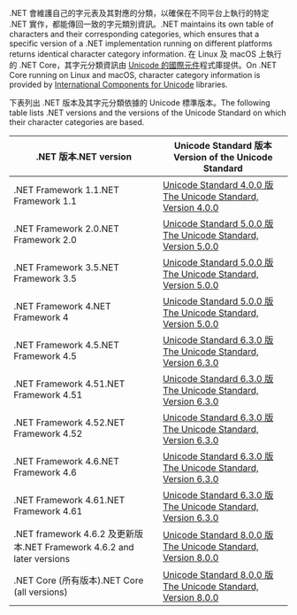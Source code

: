  <span data-ttu-id="cd1b8-101">.NET 會維護自己的字元表及其對應的分類，以確保在不同平台上執行的特定 .NET 實作，都能傳回一致的字元類別資訊。</span><span class="sxs-lookup"><span data-stu-id="cd1b8-101">.NET maintains its own table of characters and their corresponding categories, which ensures that a specific version of a .NET implementation running on different platforms returns identical character category information.</span></span> <span data-ttu-id="cd1b8-102">在 Linux 及 macOS 上執行的 .NET Core，其字元分類資訊由 [Unicode 的國際元件](http://site.icu-project.org/)程式庫提供。</span><span class="sxs-lookup"><span data-stu-id="cd1b8-102">On .NET Core running on Linux and macOS, character category information is provided by  [International Components for Unicode](http://site.icu-project.org/) libraries.</span></span>
 
 <span data-ttu-id="cd1b8-103">下表列出 .NET 版本及其字元分類依據的 Unicode 標準版本。</span><span class="sxs-lookup"><span data-stu-id="cd1b8-103">The following table lists .NET versions and the versions of the Unicode Standard on which their character categories are based.</span></span>   
  
|<span data-ttu-id="cd1b8-104">.NET 版本</span><span class="sxs-lookup"><span data-stu-id="cd1b8-104">.NET version</span></span>|<span data-ttu-id="cd1b8-105">Unicode Standard 版本</span><span class="sxs-lookup"><span data-stu-id="cd1b8-105">Version of the Unicode Standard</span></span>|  
|----------------------------|-------------------------------------|  
|<span data-ttu-id="cd1b8-106">.NET Framework 1.1</span><span class="sxs-lookup"><span data-stu-id="cd1b8-106">.NET Framework 1.1</span></span>|[<span data-ttu-id="cd1b8-107">Unicode Standard 4.0.0 版</span><span class="sxs-lookup"><span data-stu-id="cd1b8-107">The Unicode Standard, Version 4.0.0</span></span>](https://www.unicode.org/versions/Unicode4.0.0/)|  
|<span data-ttu-id="cd1b8-108">.NET Framework 2.0</span><span class="sxs-lookup"><span data-stu-id="cd1b8-108">.NET Framework 2.0</span></span>|[<span data-ttu-id="cd1b8-109">Unicode Standard 5.0.0 版</span><span class="sxs-lookup"><span data-stu-id="cd1b8-109">The Unicode Standard, Version 5.0.0</span></span>](https://www.unicode.org/versions/Unicode5.0.0)|  
|<span data-ttu-id="cd1b8-110">.NET Framework 3.5</span><span class="sxs-lookup"><span data-stu-id="cd1b8-110">.NET Framework 3.5</span></span>|[<span data-ttu-id="cd1b8-111">Unicode Standard 5.0.0 版</span><span class="sxs-lookup"><span data-stu-id="cd1b8-111">The Unicode Standard, Version 5.0.0</span></span>](https://www.unicode.org/versions/Unicode5.0.0)|  
|<span data-ttu-id="cd1b8-112">.NET Framework 4</span><span class="sxs-lookup"><span data-stu-id="cd1b8-112">.NET Framework 4</span></span>|[<span data-ttu-id="cd1b8-113">Unicode Standard 5.0.0 版</span><span class="sxs-lookup"><span data-stu-id="cd1b8-113">The Unicode Standard, Version 5.0.0</span></span>](https://www.unicode.org/versions/Unicode5.0.0)|  
|<span data-ttu-id="cd1b8-114">.NET Framework 4.5</span><span class="sxs-lookup"><span data-stu-id="cd1b8-114">.NET Framework 4.5</span></span>|[<span data-ttu-id="cd1b8-115">Unicode Standard 6.3.0 版</span><span class="sxs-lookup"><span data-stu-id="cd1b8-115">The Unicode Standard, Version 6.3.0</span></span>](https://www.unicode.org/versions/Unicode6.3.0/)|  
|<span data-ttu-id="cd1b8-116">.NET Framework 4.51</span><span class="sxs-lookup"><span data-stu-id="cd1b8-116">.NET Framework 4.51</span></span>|[<span data-ttu-id="cd1b8-117">Unicode Standard 6.3.0 版</span><span class="sxs-lookup"><span data-stu-id="cd1b8-117">The Unicode Standard, Version 6.3.0</span></span>](https://www.unicode.org/versions/Unicode6.3.0/)|  
|<span data-ttu-id="cd1b8-118">.NET Framework 4.52</span><span class="sxs-lookup"><span data-stu-id="cd1b8-118">.NET Framework 4.52</span></span>|[<span data-ttu-id="cd1b8-119">Unicode Standard 6.3.0 版</span><span class="sxs-lookup"><span data-stu-id="cd1b8-119">The Unicode Standard, Version 6.3.0</span></span>](https://www.unicode.org/versions/Unicode6.3.0/)|  
|<span data-ttu-id="cd1b8-120">.NET Framework 4.6</span><span class="sxs-lookup"><span data-stu-id="cd1b8-120">.NET Framework 4.6</span></span>|[<span data-ttu-id="cd1b8-121">Unicode Standard 6.3.0 版</span><span class="sxs-lookup"><span data-stu-id="cd1b8-121">The Unicode Standard, Version 6.3.0</span></span>](https://www.unicode.org/versions/Unicode6.3.0/)|  
|<span data-ttu-id="cd1b8-122">.NET Framework 4.61</span><span class="sxs-lookup"><span data-stu-id="cd1b8-122">.NET Framework 4.61</span></span>|[<span data-ttu-id="cd1b8-123">Unicode Standard 6.3.0 版</span><span class="sxs-lookup"><span data-stu-id="cd1b8-123">The Unicode Standard, Version 6.3.0</span></span>](https://www.unicode.org/versions/Unicode6.3.0/)|  
|<span data-ttu-id="cd1b8-124">.NET framework 4.6.2 及更新版本</span><span class="sxs-lookup"><span data-stu-id="cd1b8-124">.NET Framework 4.6.2 and later versions</span></span>|[<span data-ttu-id="cd1b8-125">Unicode Standard 8.0.0 版</span><span class="sxs-lookup"><span data-stu-id="cd1b8-125">The Unicode Standard, Version 8.0.0</span></span>](https://www.unicode.org/versions/Unicode8.0.0/)|  
|<span data-ttu-id="cd1b8-126">.NET Core (所有版本)</span><span class="sxs-lookup"><span data-stu-id="cd1b8-126">.NET Core (all versions)</span></span>|[<span data-ttu-id="cd1b8-127">Unicode Standard 8.0.0 版</span><span class="sxs-lookup"><span data-stu-id="cd1b8-127">The Unicode Standard, Version 8.0.0</span></span>](https://www.unicode.org/versions/Unicode8.0.0/)|
  
